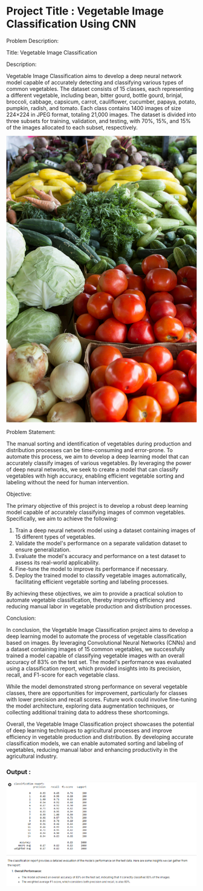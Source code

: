 # **Project Title : Vegetable Image Classification Using CNN**

Problem Description:

Title: Vegetable Image Classification

Description:

Vegetable Image Classification aims to develop a deep neural network model capable of accurately detecting and classifying various types of common vegetables. The dataset consists of 15 classes, each representing a different vegetable, including bean, bitter gourd, bottle gourd, brinjal, broccoli, cabbage, capsicum, carrot, cauliflower, cucumber, papaya, potato, pumpkin, radish, and tomato. Each class contains 1400 images of size 224×224 in JPEG format, totaling 21,000 images. The dataset is divided into three subsets for training, validation, and testing, with 70%, 15%, and 15% of the images allocated to each subset, respectively.

![Alt text](https://raw.githubusercontent.com/raviatkumar/Vegetable-Image-Classification/main/Image/vegetables.jpg)

Problem Statement:

The manual sorting and identification of vegetables during production and distribution processes can be time-consuming and error-prone. To automate this process, we aim to develop a deep learning model that can accurately classify images of various vegetables. By leveraging the power of deep neural networks, we seek to create a model that can classify vegetables with high accuracy, enabling efficient vegetable sorting and labeling without the need for human intervention.

Objective:

The primary objective of this project is to develop a robust deep learning model capable of accurately classifying images of common vegetables. Specifically, we aim to achieve the following:

1. Train a deep neural network model using a dataset containing images of 15 different types of vegetables.
2. Validate the model's performance on a separate validation dataset to ensure generalization.
3. Evaluate the model's accuracy and performance on a test dataset to assess its real-world applicability.
4. Fine-tune the model to improve its performance if necessary.
5. Deploy the trained model to classify vegetable images automatically, facilitating efficient vegetable sorting and labeling processes.

By achieving these objectives, we aim to provide a practical solution to automate vegetable classification, thereby improving efficiency and reducing manual labor in vegetable production and distribution processes.

Conclusion:

In conclusion, the Vegetable Image Classification project aims to develop a deep learning model to automate the process of vegetable classification based on images. By leveraging Convolutional Neural Networks (CNNs) and a dataset containing images of 15 common vegetables, we successfully trained a model capable of classifying vegetable images with an overall accuracy of 83% on the test set. The model's performance was evaluated using a classification report, which provided insights into its precision, recall, and F1-score for each vegetable class.

While the model demonstrated strong performance on several vegetable classes, there are opportunities for improvement, particularly for classes with lower precision and recall scores. Future work could involve fine-tuning the model architecture, exploring data augmentation techniques, or collecting additional training data to address these shortcomings.

Overall, the Vegetable Image Classification project showcases the potential of deep learning techniques to agricultural processes and improve efficiency in vegetable production and distribution. By developing accurate classification models, we can enable automated sorting and labeling of vegetables, reducing manual labor and enhancing productivity in the agricultural industry.

### Output :

![Alt text](https://raw.githubusercontent.com/raviatkumar/Vegetable-Image-Classification/main/output/output.PNG)

